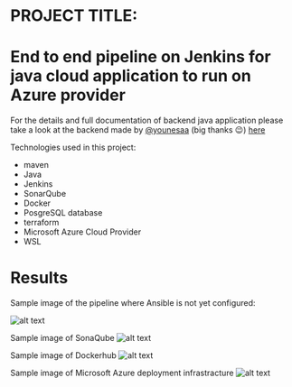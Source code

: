 # PROJECT TITLE: 
# End to end pipeline on Jenkins for java cloud application to run on Azure provider

For the details and full documentation of backend java application please take a look at the backend made by [@younesaa](https://github.com/younesaa) (big thanks 😉) [here](https://github.com/younesaa/proje_m2i) 

Technologies used in this project:

* maven
* Java
* Jenkins
* SonarQube
* Docker
* PosgreSQL database
* terraform
* Microsoft Azure Cloud Provider
* WSL

# Results

Sample image of the pipeline where Ansible is not yet configured: 

![alt text](https://github.com/ioannis-mac/proje_m2i/blob/main/Pipeline-stage-view.png?raw=true)

Sample image of SonaQube
![alt text](https://github.com/ioannis-mac/proje_m2i/blob/main/SonarQube.png?raw=true)

Sample image of Dockerhub
![alt text](https://github.com/ioannis-mac/proje_m2i/blob/main/DockerHub.png?raw=true)

Sample image of Microsoft Azure deployment infrastracture
![alt text](https://github.com/ioannis-mac/proje_m2i/blob/main/Azure-CP.png?raw=true)